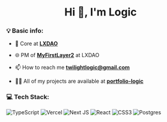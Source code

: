 <h1 align="center">Hi 👋, I'm Logic</h1>

### 💡 Basic info:

- 💙 Core at **[LXDAO](https://lxdao.io/)**

- 🌐 PM of **[MyFirstLayer2](https://layer2.myfirst.io/)** at LXDAO

- 📫 How to reach me **twilightlogic@gmail.com**

- 👨‍💻 All of my projects are available at **[portfolio-logic](https://portfolio-logic.netlify.app)**

### 💻 Tech Stack:
![TypeScript](https://img.shields.io/badge/typescript-%23007ACC.svg?style=flat&logo=typescript&logoColor=white) ![Vercel](https://img.shields.io/badge/vercel-%23000000.svg?style=flat&logo=vercel&logoColor=white) ![Next JS](https://img.shields.io/badge/Next-black?style=flat&logo=next.js&logoColor=white) ![React](https://img.shields.io/badge/react-%2320232a.svg?style=flat&logo=react&logoColor=%2361DAFB) ![CSS3](https://img.shields.io/badge/css3-%231572B6.svg?style=flat&logo=css3&logoColor=white) ![Postgres](https://img.shields.io/badge/postgres-%23316192.svg?style=flat&logo=postgresql&logoColor=white)
